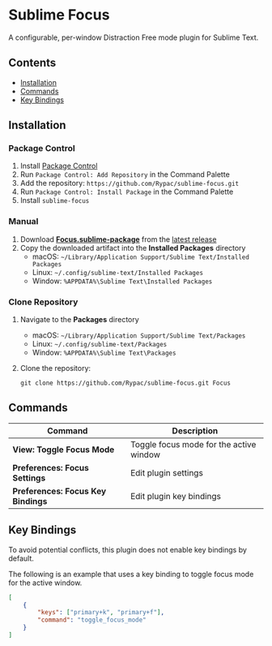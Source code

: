 # Sublime Focus

A configurable, per-window Distraction Free mode plugin for Sublime Text.

## Contents

- [Installation](#installation)
- [Commands](#commands)
- [Key Bindings](#keybindings)

## Installation

### Package Control

1. Install [Package Control](https://packagecontrol.io)
2. Run `Package Control: Add Repository` in the Command Palette
3. Add the repository: `https://github.com/Rypac/sublime-focus.git`
4. Run `Package Control: Install Package` in the Command Palette
5. Install `sublime-focus`

### Manual

1. Download [**Focus.sublime-package**](https://github.com/Rypac/sublime-focus/releases/download/latest/Focus.sublime-package) from the [latest release](https://github.com/Rypac/sublime-focus/releases/tag/latest)
2. Copy the downloaded artifact into the **Installed Packages** directory
    - macOS: `~/Library/Application Support/Sublime Text/Installed Packages`
    - Linux: `~/.config/sublime-text/Installed Packages`
    - Window: `%APPDATA%\Sublime Text\Installed Packages`

### Clone Repository

1. Navigate to the **Packages** directory
    - macOS: `~/Library/Application Support/Sublime Text/Packages`
    - Linux: `~/.config/sublime-text/Packages`
    - Window: `%APPDATA%\Sublime Text\Packages`
2. Clone the repository:

    ```
    git clone https://github.com/Rypac/sublime-focus.git Focus
    ```

## Commands

| **Command**                         | **Description**                         |
| ----------------------------------- | --------------------------------------- |
| **View: Toggle Focus Mode**         | Toggle focus mode for the active window |
| **Preferences: Focus Settings**     | Edit plugin settings                    |
| **Preferences: Focus Key Bindings** | Edit plugin key bindings                |

## Key Bindings

To avoid potential conflicts, this plugin does not enable key bindings by default.

The following is an example that uses a key binding to toggle focus mode for the active window.

```json
[
    {
        "keys": ["primary+k", "primary+f"],
        "command": "toggle_focus_mode"
    }
]
```
